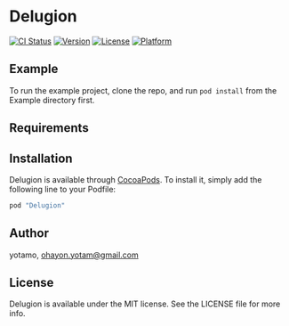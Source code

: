 # Delugion

[![CI Status](http://img.shields.io/travis/yotamo/Delugion.svg?style=flat)](https://travis-ci.org/yotamo/Delugion)
[![Version](https://img.shields.io/cocoapods/v/Delugion.svg?style=flat)](http://cocoapods.org/pods/Delugion)
[![License](https://img.shields.io/cocoapods/l/Delugion.svg?style=flat)](http://cocoapods.org/pods/Delugion)
[![Platform](https://img.shields.io/cocoapods/p/Delugion.svg?style=flat)](http://cocoapods.org/pods/Delugion)

## Example

To run the example project, clone the repo, and run `pod install` from the Example directory first.

## Requirements

## Installation

Delugion is available through [CocoaPods](http://cocoapods.org). To install
it, simply add the following line to your Podfile:

```ruby
pod "Delugion"
```

## Author

yotamo, ohayon.yotam@gmail.com

## License

Delugion is available under the MIT license. See the LICENSE file for more info.
